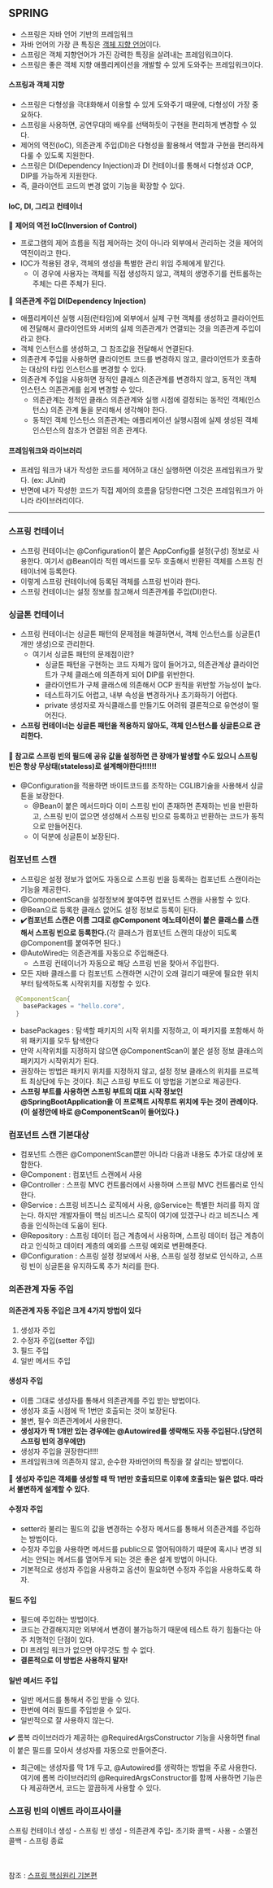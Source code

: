 ## SPRING
- 스프링은 자바 언어 기반의 프레임워크
- 자바 언어의 가장 큰 특징은 [객체 지향 언어](https://github.com/SeokHyeMin/TIL/blob/main/JAVA/객체지향.md)이다.
- 스프링은 객체 지향언어가 가진 강력한 특징을 살려내는 프레임워크이다.
- 스프링은 좋은 객체 지향 애플리케이션을 개발할 수 있게 도와주는 프레임워크이다.

#### **스프링과 객체 지향**
- 스프링은 다형성을 극대화해서 이용할 수 있게 도와주기 때문에, 다형성이 가장 중요하다.
- 스프링을 사용하면, 공연무대의 배우를 선택하듯이 구현을 편리하게 변경할 수 있다.
- 제어의 역전(IoC), 의존관계 주입(DI)은 다형성을 활용해서 역할과 구현을 편리하게 다룰 수 있도록 지원한다.
- 스프링은 DI(Dependency Injection)과 DI 컨테이너를 통해서 다형성과 OCP, DIP를 가능하게 지원한다.
- 즉, 클라이언트 코드의 변경 없이 기능을 확장할 수 있다.

#### **IoC, DI, 그리고 컨테이너**
📌 **제어의 역전 IoC(Inversion of Control)**
  - 프로그램의 제어 흐름을 직접 제어하는 것이 아니라 외부에서 관리하는 것을 제어의 역전이라고 한다.
  - IOC가 적용된 경우, 객체의 생성을 특별한 관리 위임 주체에게 맡긴다.
    - 이 경우에 사용자는 객체를 직접 생성하지 않고, 객체의 생명주기를 컨트롤하는 주체는 다른 주체가 된다.

📌 **의존관계 주입 DI(Dependency Injection)**
- 애플리케이션 실행 시점(런타임)에 외부에서 실제 구현 객체를 생성하고 클라이언트에 전달해서 클라이언트와 서버의 실제 의존관계가 연결되는 것을 의존관계 주입이라고 한다.
- 객체 인스턴스를 생성하고, 그 참조값을 전달해서 연결된다.
- 의존관계 주입을 사용하면 클라이언트 코드를 변경하지 않고, 클라이언트가 호출하는 대상의 타입 인스턴스를 변경할 수 있다.
- 의존관계 주입을 사용하면 정적인 클래스 의존관계를 변경하지 않고, 동적인 객체 인스턴스 의존관계를 쉽게 변경할 수 있다.
  - 의존관계는 정적인 클래스 의존관계와 실행 시점에 결정되는 동적인 객체(인스턴스) 의존 관계 둘을 분리해서 생각해야 한다.
  - 동적인 객체 인스턴스 의존관계는 애플리케이션 실행시점에 실제 생성된 객체 인스턴스의 참조가 연결된 의존 관계다.
  
#### 프레임워크와 라이브러리
- 프레임 워크가 내가 작성한 코드를 제어하고 대신 실행하면 이것은 프레임워크가 맞다. (ex: JUnit)
- 반면에 내가 작성한 코드가 직접 제어의 흐름을 담당한다면 그것은 프레임워크가 아니라 라이브러리이다.
<hr>

### 스프링 컨테이너
- 스프링 컨테이너는 @Configuration이 붙은 AppConfig를 설정(구성) 정보로 사용한다. 여기서 @Bean이라 적힌 메서드를 모두 호출해서 반환된 객체를 스프링 컨테이너에 등록한다.
- 이렇게 스프링 컨테이너에 등록된 객체를 스프링 빈이라 한다.
- 스프링 컨테이너는 설정 정보를 참고해서 의존관계를 주입(DI)한다.

### 싱글톤 컨테이너
- 스프링 컨테이너는 싱글톤 패턴의 문제점을 해결하면서, 객체 인스턴스를 싱글톤(1개만 생성)으로 관리한다.
  - 여기서 싱글톤 패턴의 문제점이란?
    - 싱글톤 패턴을 구현하는 코드 자체가 많이 들어가고, 의존관계상 클라이언트가 구체 클래스에 의존하게 되어 DIP를 위반한다.
    - 클라이언트가 구체 클래스에 의존해서 OCP 원칙을 위반할 가능성이 높다.
    - 테스트하기도 어렵고, 내부 속성을 변경하거나 초기화하기 어렵다.
    - private 생성자로 자식클래스를 만들기도 어려워 결론적으로 유연성이 떨어진다.
- **스프링 컨테이너는 싱글톤 패턴을 적용하지 않아도, 객체 인스턴스를 싱글톤으로 관리한다.**
#### 📌 참고로 스프링 빈의 필드에 공유 값을 설정하면 큰 장애가 발생할 수도 있으니 스프링 빈은 항상 무상태(stateless)로 설계해야한다!!!!!!
- @Configuration을 적용하면 바이트코드를 조작하는 CGLIB기술을 사용해서 싱글톤을 보장한다.
  - @Bean이 붙은 메서드마다 이미 스프링 빈이 존재하면 존재하는 빈을 반환하고, 스프링 빈이 없으면 생성해서 스프링 빈으로 등록하고 반환하는 코드가 동적으로 만들어진다.
  - 이 덕분에 싱글톤이 보장된다.


### 컴포넌트 스캔
- 스프링은 설정 정보가 없어도 자동으로 스프링 빈을 등록하는 컴포넌트 스캔이라는 기능을 제공한다.
- @ComponentScan을 설정정보에 붙여주면 컴포넌트 스캔을 사용할 수 있다.
- @Bean으로 등록한 클래스 없어도 설정 정보로 등록이 된다.
- ✔️**컴포넌트 스캔은 이름 그대로 @Component 애노테이션이 붙은 클래스를 스캔해서 스프링 빈으로 등록한다.**(각 클래스가 컴포넌트 스캔의 대상이 되도록 @Component를 붙여주면 된다.)
- @AutoWired는 의존관계를 자동으로 주입해준다.
  - 스프링 컨테이너가 자동으로 해당 스프링 빈을 찾아서 주입한다.
- 모든 자바 클래스를 다 컴포넌트 스캔하면 시간이 오래 걸리기 때문에 필요한 위치부터 탐색하도록 시작위치를 지정할 수 있다.
~~~java
  @ComponentScan{
    basePackages = "hello.core",
  }
~~~
- basePackages : 탐색할 패키지의 시작 위치를 지정하고, 이 패키지를 포함해서 하위 패키지를 모두 탐색한다
- 만약 시작위치를 지정하지 않으면 @ComponentScan이 붙은 설정 정보 클래스의 패키지가 시작위치가 된다.
- 권장하는 방법은 패키지 위치를 지정하지 않고, 설정 정보 클래스의 위치를 프로젝트 최상단에 두는 것이다. 최근 스프링 부트도 이 방법을 기본으로 제공한다.
- **스프링 부트를 사용하면 스프링 부트의 대표 시작 정보인 @SpringBootApplication을 이 프로젝트 시작루트 위치에 두는 것이 관례이다.(이 설정안에 바로 @ComponentScan이 들어있다.)**

### 컴포넌트 스캔 기본대상
- 컴포넌트 스캔은 @ComponentScan뿐만 아니라 다음과 내용도 추가로 대상에 포함한다.
- @Component : 컴포넌트 스캔에서 사용
- @Controller : 스프링 MVC 컨트롤러에서 사용하며 스프링 MVC 컨트롤러로 인식한다.
- @Service : 스프링 비즈니스 로직에서 사용, @Service는 특별한 처리를 하지 않는다. 하지만 개발자들이 핵심 비즈니스 로직이 여기에 있겠구나 라고 비즈니스 계층을 인식하는데 도움이 된다.
- @Repository : 스프링 데이터 접근 계층에서 사용하며, 스프링 데이터 접근 계층이라고 인식하고 데이터 계층의 예외를 스프링 예외로 변환해준다.
- @Configuration : 스프링 설정 정보에서 사용, 스프링 설정 정보로 인식하고, 스프링 빈이 싱글톤을 유지하도록 추가 처리를 한다.

### 의존관계 자동 주입
#### 의존관계 자동 주입은 크게 4가지 방법이 있다
1. 생성자 주입
2. 수정자 주입(setter 주입)
3. 필드 주입
4. 일반 메서드 주입

#### 생성자 주입
- 이름 그대로 생성자를 통해서 의존관계를 주입 받는 방법이다.
- 생성자 호출 시점에 딱 1번만 호출되는 것이 보장된다.
- 불변, 필수 의존관계에서 사용한다.
- **생성자가 딱 1개만 있는 경우에는 @Autowired를 생략해도 자동 주입된다.(당연히 스프링 빈의 경우에만)**
- 생성자 주입을 권장한다!!!!
- 프레임워크에 의존하지 않고, 순수한 자바언어의 특징을 잘 살리는 방법이다.

📌 **생성자 주입은 객체를 생성할 때 딱 1번만 호출되므로 이후에 호출되는 일은 없다. 따라서 불변하게 설계할 수 있다.**

#### 수정자 주입
- setter라 불리는 필드의 값을 변경하는 수정자 메서드를 통해서 의존관계를 주입하는 방법이다.
- 수정자 주입을 사용하면 메서드를 public으로 열어둬야하기 때문에 혹시나 변경 되서는 안되는 메서드를 열어두게 되는 것은 좋은 설계 방법이 아니다.
- 기본적으로 생성자 주입을 사용하고 옵션이 필요하면 수정자 주입을 사용하도록 하자.

#### 필드 주입
- 필드에 주입하는 방법이다.
- 코드는 간결해지지만 외부에서 변경이 불가능하기 때문에 테스트 하기 힘들다는 아주 치명적인 단점이 있다.
- DI 프레임 워크가 없으면 아무것도 할 수 없다.
- **결론적으로 이 방법은 사용하지 말자!**

#### 일반 메서드 주입
- 일반 메서드를 통해서 주입 받을 수 있다.
- 한번에 여러 필드를 주입받을 수 있다.
- 일반적으로 잘 사용하지 않는다.

✔️ 롬복 라이브러라가 제공하는 @RequiredArgsConstructor 기능을 사용하면 final이 붙은 필드를 모아서 생성자를 자동으로 만들어준다.
- 최근에는 생성자를 딱 1개 두고, @Autowired를 생략하는 방법을 주로 사용한다. 여기에 롬복 라이브러리의 @RequiredArgsConstructor를 함께 사용하면 기능은 다 제공하면서, 코드는 깔끔하게 사용할 수 있다.


### **스프링 빈의 이벤트 라이프사이클**
스프링 컨테이너 생성 - 스프링 빈 생성 - 의존관계 주입- 초기화 콜백 - 사용 - 소멸전 콜백 - 스프링 종료



<br><br>
참조 : [스프링 핵심원리 기본편](https://www.inflearn.com/course/%EC%8A%A4%ED%94%84%EB%A7%81-%ED%95%B5%EC%8B%AC-%EC%9B%90%EB%A6%AC-%EA%B8%B0%EB%B3%B8%ED%8E%B8/dashboard)
